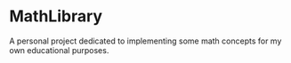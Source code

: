 # MathLibrary
A personal project dedicated to implementing some math concepts for my own educational purposes.
